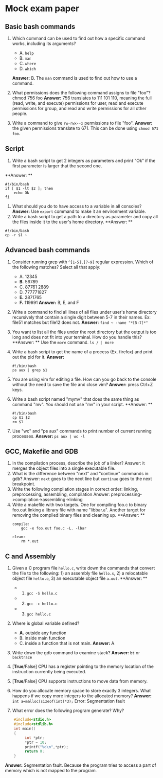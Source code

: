 Mock exam paper
===

Basic bash commands
---

1. Which command can be used to find out how a specific command works, including its arguments?
    - A. `help`
    - B. `man`
    - C. `where`
    - D. `which` 
 
	**Answer:** B. The `man` command is used to find out how to use a command.

2. What permissions does the following command assigns to file "foo"? chmod 756 foo
**Answer:** 756 translates to 111 101 110, meaning the full (read, write, and execute) permissions for user, read and execute permissions for group, and read and write permissions for all other people.

3. Write a command to give `rw-rwx--x` permissions to file "foo".
**Answer:** the given permissions translate to 671. This can be done using `chmod 671 foo`. 

Script
---

1. Write a bash script to get 2 integers as parameters and print "Ok" if the first parameter is larger that the second one.

**Answer: **
```
#!/bin/bash
if [ $1 -lt $2 ]; then
	echo Ok
fi
```
1. What should you do to have access to a variable in all consoles?
**Answer:** Use `export` command to make it an environment variable.
1. Write a bash script to get a path to a directory as parameter and copy all the files inside it to the user's home directory.
**Answer: **
```
#!/bin/bash
cp -r $1 ~
```


Advanced bash commands
---

1. Consider running grep with `^[1-5].[7-9]` regular expression. Which of the following matches? Select all that apply:
    - A. 12345
    - **B.** 56789
    - C. 87761 2889
    - D. 777771827
    - **E.** 2871765
    - **F.** 119991
	**Answer:** B, E, and F
1. Write a command to find all lines of all files under user's home directory recursively that contain a single digit between 5-7 in their names. Ex: file51 matches but file12 does not.
**Answer:** `find ~ -name "*[5-7]*"`
1. You want to list all the files under the root directory but the output is too long and does not fit into your terminal. How do you handle this?
**Answer: **
Use the `more` command. `ls / | more`

1. Write a bash script to get the name of a process (Ex. firefox) and print out the pid for it.
**Answer:**
	```
	#!/bin/bash
	ps aux | grep $1
	```
1. You are using vim for editing a file. How can you go back to the console without the need to save the file and close vim?
**Answer:** press Ctrl+Z keys.
1. Write a bash script named "mymv" that does the same thing as command "mv". You should not use "mv" in your script.
**Answer: **
	```
	#!/bin/bash
	cp $1 $2
	rm $1
	```

1. Use "wc" and "ps aux" commands to print number of current running processes.
**Answer:** ```ps aux | wc -l```

GCC, Makefile and GDB
---

1. In the compilation process, describe the job of a linker?
Answer: it merges the object files into a single executable file.
1. What is the difference between "next" and "continue" commands in gdb?
Answer: `next` goes to the next line but `continue` goes to the next breakpoint.
1. Write the following compilation stages in correct order: linking, preprocessing, assembling, compilation
Answer: preprocessing->compilation->assembling->linking
1. Write a makefile with two targets. One for compiling foo.c to binary foo.out linking a library file with name "libbar.a". Another target for removing the compiled binary files and cleaning up.
**Answer: **
	```
	compile:
		gcc -o foo.out foo.c -L. -lbar
	
	clean:
		rm *.out
	```

C and Assembly
---

1. Given a C program file `hello.c`, write down the commands that convert the file to the following: 1) an assembly file `hello.s`, 2) a relocatable object file  `hello.o`, 3) an executable object file `a.out`.
**Answer: **
	- 1) `gcc -S hello.c`
	- 2) `gcc -c hello.c`
	- 3) `gcc hello.c`

1. Where is global variable defined?
    - **A.** outside any function
    - B. inside main function
    - C. inside a function that is not main.
**Answer:** A
1. Write down the gdb command to examine stack?
**Answer:** `bt` or `backtrace`
1. [**True**/False] CPU has a register pointing to the memory location of the instruction currently being executed.
1. [**True**/False] CPU supports instructions to move data from memory.
1. How do you allocate memory space to store exactly 3 integers. What happens if we copy more integers to the allocated memory?
**Answer:**
`int a=malloc(sizeof(int)*3);`
Error: Segmentation fault


1. What error does the following program generate? Why?
```c    
    #include<stdio.h>
    #include<stdlib.h> 
    int main()
    {
         int *ptr;
         *ptr = 10;
         printf("%d\n",*ptr);
         return 0;
    }
```
**Answer:** Segmentation fault. Because the program tries to access a part of memory which is not mapped to the program.

